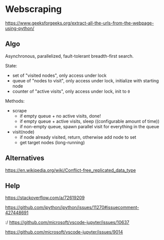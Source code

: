 # Webscraping

https://www.geeksforgeeks.org/extract-all-the-urls-from-the-webpage-using-python/

## Algo

Asynchronous, parallelized, fault-tolerant breadth-first search.

State:

- set of "visited nodes", only access under lock
- queue of "nodes to visit", only access under lock, initialize with starting node
- counter of "active visits", only access under lock, init to `0`

Methods:

- scrape
    - if empty queue + no active visits, done!
    - if empty queue + active visits, sleep ((configurable amount of time))
    - if non-empty queue, spawn parallel visit for everything in the queue
- visit(node)
  - if node already visited, return, otherwise add node to set
  - get target nodes (long-running)

## Alternatives

https://en.wikipedia.org/wiki/Conflict-free_replicated_data_type

## Help

https://stackoverflow.com/a/72619209

https://github.com/ipython/ipython/issues/11270#issuecomment-427448691

:/ https://github.com/microsoft/vscode-jupyter/issues/10637

https://github.com/microsoft/vscode-jupyter/issues/9014
